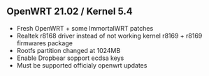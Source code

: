 ## OpenWRT 21.02 / Kernel 5.4
- Fresh OpenWRT + some ImmortalWRT patches
- Realtek r8168 driver instead of not working kernel r8169 + r8169 firmwares package
- Rootfs partition changed at 1024MB
- Enable Dropbear sopport ecdsa keys
- Must be supported officialy openwrt updates
